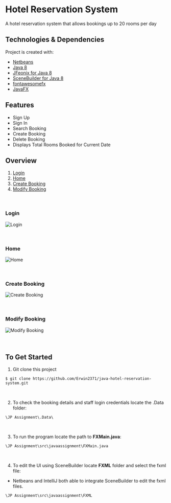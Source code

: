 # Hotel Reservation System

A hotel reservation system that allows bookings up to 20 rooms per day

## Technologies & Dependencies

Project is created with:
* [Netbeans](https://netbeans.apache.org/download/index.html)
* [Java 8](https://www.oracle.com/java/technologies/javase-jre8-downloads.html)
* [JFeonix for Java 8](https://github.com/sshahine/JFoenix)
* [SceneBuilder for Java 8](https://gluonhq.com/products/scene-builder/)
* [fontawesomefx](https://bitbucket.org/Jerady/fontawesomefx/downloads/fontawesomefx-8.9.jar)
* [JavaFX](https://gluonhq.com/products/javafx/)

## Features

* Sign Up 
* Sign In
* Search Booking
* Create Booking
* Delete Booking
* Displays Total Rooms Booked for Current Date

## Overview

1. [Login](#login)
2. [Home](#home)
3. [Create Booking](#create-booking)
4. [Modify Booking](#modify-booking)
<br/><br/><br/>

### Login

![Login](https://github.com/Erwin2371/java-hotel-reservation-system/blob/main/Screenshots/Hotel%20Reservation%20System%20Login.png)
<br/><br/><br/>

### Home

![Home](https://github.com/Erwin2371/java-hotel-reservation-system/blob/main/Screenshots/Hotel%20Reservation%20System%20Home.png)
<br/><br/><br/>

### Create Booking

![Create Booking](https://github.com/Erwin2371/java-hotel-reservation-system/blob/main/Screenshots/Hotel%20Reservation%20System%20Add%20Booking.png)
<br/><br/><br/>

### Modify Booking

![Modify Booking](https://github.com/Erwin2371/java-hotel-reservation-system/blob/main/Screenshots/Hotel%20Reservation%20System%20Modify%20Booking.png)
<br/><br/><br/>

## To Get Started

1.  Git clone this project
```
$ git clone https://github.com/Erwin2371/java-hotel-reservation-system.git
```
<br/>

2. To check the booking details and staff login credentials locate the .Data folder:
```
\JP Assignment\.Data\
```
<br/>

3. To run the program locate the path to **FXMain.java**:
```
\JP Assignment\src\javaassignment\FXMain.java
```
<br/>

4. To edit the UI using SceneBuilder locate **FXML** folder and select the fxml file:
  * Netbeans and IntelliJ both able to integrate SceneBuilder to edit the fxml files.
```
\JP Assignment\src\javaassignment\FXML
```
<br/>
